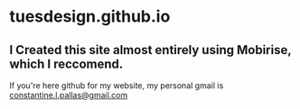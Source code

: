 # tuesdesign.github.io
## I Created this site almost entirely using Mobirise, which I reccomend.
If you're here github for my website, my personal gmail is constantine.l.pallas@gmail.com
